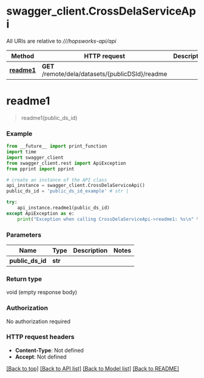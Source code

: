 # swagger_client.CrossDelaServiceApi

All URIs are relative to *///hopsworks-api/api*

Method | HTTP request | Description
------------- | ------------- | -------------
[**readme1**](CrossDelaServiceApi.md#readme1) | **GET** /remote/dela/datasets/{publicDSId}/readme | 

# **readme1**
> readme1(public_ds_id)



### Example
```python
from __future__ import print_function
import time
import swagger_client
from swagger_client.rest import ApiException
from pprint import pprint

# create an instance of the API class
api_instance = swagger_client.CrossDelaServiceApi()
public_ds_id = 'public_ds_id_example' # str | 

try:
    api_instance.readme1(public_ds_id)
except ApiException as e:
    print("Exception when calling CrossDelaServiceApi->readme1: %s\n" % e)
```

### Parameters

Name | Type | Description  | Notes
------------- | ------------- | ------------- | -------------
 **public_ds_id** | **str**|  | 

### Return type

void (empty response body)

### Authorization

No authorization required

### HTTP request headers

 - **Content-Type**: Not defined
 - **Accept**: Not defined

[[Back to top]](#) [[Back to API list]](../README.md#documentation-for-api-endpoints) [[Back to Model list]](../README.md#documentation-for-models) [[Back to README]](../README.md)

